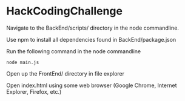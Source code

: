 # HackCodingChallenge

Navigate to the BackEnd/scripts/ directory in the node commandline.

Use npm to install all dependencies found in BackEnd/package.json

Run the following command in the node commandline
~~~
node main.js
~~~

Open up the FrontEnd/ directory in file explorer

Open index.html using some web browser (Google Chrome, Internet Explorer, Firefox, etc.)
